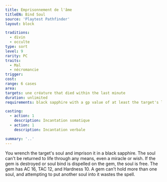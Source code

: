 ```yaml
---
title: Emprisonnement de l'âme
titleEN: Bind Soul
source: 'Playtest Pathfinder'
layout: block

traditions:
  - divin
  - occulte
type: sort
level: 9
rarity: PC
traits:
  - Mal
  - nécromancie
trigger: 
cost: 
range: 6 cases
area: 
targets: une créature that died within the last minute
duration: unlimited
requirements: black sapphire with a gp value of at least the target's level × 100

casting:
  - action: 1
    description: Incantation somatique
  - action: 1
    description: Incantation verbale

summary: '..'
---
```

You wrench the target's soul and imprison it in a black sapphire. The soul can't be returned to life through any means, even a miracle or wish. If the gem is destroyed or soul bind is dispelled on the gem, the soul is free. The gem has AC 16, TAC 12, and Hardness 10. A gem can't hold more than one soul, and attempting to put another soul into it wastes the spell.